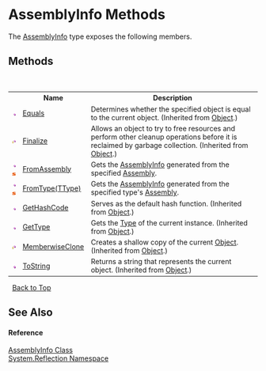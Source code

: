 # AssemblyInfo Methods
 

The <a href="750e21a9-0b7e-19b9-3849-1f20456e82e0.md">AssemblyInfo</a> type exposes the following members.


## Methods
&nbsp;<table><tr><th></th><th>Name</th><th>Description</th></tr><tr><td>![Public method](media/pubmethod.gif "Public method")</td><td><a href="http://msdn2.microsoft.com/en-us/library/bsc2ak47" target="_blank">Equals</a></td><td>
Determines whether the specified object is equal to the current object.
 (Inherited from <a href="http://msdn2.microsoft.com/en-us/library/e5kfa45b" target="_blank">Object</a>.)</td></tr><tr><td>![Protected method](media/protmethod.gif "Protected method")</td><td><a href="http://msdn2.microsoft.com/en-us/library/4k87zsw7" target="_blank">Finalize</a></td><td>
Allows an object to try to free resources and perform other cleanup operations before it is reclaimed by garbage collection.
 (Inherited from <a href="http://msdn2.microsoft.com/en-us/library/e5kfa45b" target="_blank">Object</a>.)</td></tr><tr><td>![Public method](media/pubmethod.gif "Public method")![Static member](media/static.gif "Static member")</td><td><a href="228fca22-9ed9-b917-ed5c-d3ae1bdea5d5.md">FromAssembly</a></td><td>
Gets the <a href="750e21a9-0b7e-19b9-3849-1f20456e82e0.md">AssemblyInfo</a> generated from the specified <a href="http://msdn2.microsoft.com/en-us/library/xbe1wdx9" target="_blank">Assembly</a>.</td></tr><tr><td>![Public method](media/pubmethod.gif "Public method")![Static member](media/static.gif "Static member")</td><td><a href="4d1dc98d-e8fa-2be7-afda-d82c2c5ec409.md">FromType(TType)</a></td><td>
Gets the <a href="750e21a9-0b7e-19b9-3849-1f20456e82e0.md">AssemblyInfo</a> generated from the specified type's <a href="http://msdn2.microsoft.com/en-us/library/xbe1wdx9" target="_blank">Assembly</a>.</td></tr><tr><td>![Public method](media/pubmethod.gif "Public method")</td><td><a href="http://msdn2.microsoft.com/en-us/library/zdee4b3y" target="_blank">GetHashCode</a></td><td>
Serves as the default hash function.
 (Inherited from <a href="http://msdn2.microsoft.com/en-us/library/e5kfa45b" target="_blank">Object</a>.)</td></tr><tr><td>![Public method](media/pubmethod.gif "Public method")</td><td><a href="http://msdn2.microsoft.com/en-us/library/dfwy45w9" target="_blank">GetType</a></td><td>
Gets the <a href="http://msdn2.microsoft.com/en-us/library/42892f65" target="_blank">Type</a> of the current instance.
 (Inherited from <a href="http://msdn2.microsoft.com/en-us/library/e5kfa45b" target="_blank">Object</a>.)</td></tr><tr><td>![Protected method](media/protmethod.gif "Protected method")</td><td><a href="http://msdn2.microsoft.com/en-us/library/57ctke0a" target="_blank">MemberwiseClone</a></td><td>
Creates a shallow copy of the current <a href="http://msdn2.microsoft.com/en-us/library/e5kfa45b" target="_blank">Object</a>.
 (Inherited from <a href="http://msdn2.microsoft.com/en-us/library/e5kfa45b" target="_blank">Object</a>.)</td></tr><tr><td>![Public method](media/pubmethod.gif "Public method")</td><td><a href="http://msdn2.microsoft.com/en-us/library/7bxwbwt2" target="_blank">ToString</a></td><td>
Returns a string that represents the current object.
 (Inherited from <a href="http://msdn2.microsoft.com/en-us/library/e5kfa45b" target="_blank">Object</a>.)</td></tr></table>&nbsp;
<a href="#assemblyinfo-methods">Back to Top</a>

## See Also


#### Reference
<a href="750e21a9-0b7e-19b9-3849-1f20456e82e0.md">AssemblyInfo Class</a><br /><a href="3ab486cc-fe31-1c1d-2711-62118c2afbf2.md">System.Reflection Namespace</a><br />